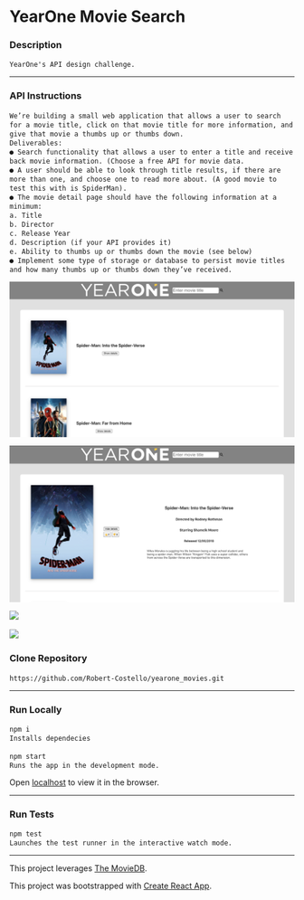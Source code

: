 # YearOne Movie Search

### Description

    YearOne's API design challenge.

---

### API Instructions

    We’re building a small web application that allows a user to search for a movie title, click on that movie title for more information, and give that movie a thumbs up or thumbs down.
    Deliverables:
    ● Search functionality that allows a user to enter a title and receive back movie information. (Choose a free API for movie data.
    ● A user should be able to look through title results, if there are more than one, and choose one to read more about. (A good movie to test this with is SpiderMan).
    ● The movie detail page should have the following information at a minimum:
    a. Title
    b. Director
    c. Release Year
    d. Description (if your API provides it)
    e. Ability to thumbs up or thumbs down the movie (see below)
    ● Implement some type of storage or database to persist movie titles and how many thumbs up or thumbs down they’ve received.

<img src="src/YearOne-Movies_1.png"
     alt="Markdown Monster icon"
     style="float: left; margin-bottom: 15px;" />

<img src="src/YearOne-Movies_2.png"
     alt="Markdown Monster icon"
     style="float: left; margin-bottom: 15px;" />

![](src/YearOne-Movies_4.gif)

![](src/YearOne-Movies_3.gif)

### Clone Repository

    https://github.com/Robert-Costello/yearone_movies.git

---

### Run Locally

    npm i
    Installs dependecies

    npm start
    Runs the app in the development mode.

Open [localhost](http://localhost:3000) to view it in the browser.

---

### Run Tests

    npm test
    Launches the test runner in the interactive watch mode.

---

This project leverages [The MovieDB](https://www.themoviedb.org/).

This project was bootstrapped with [Create React App](https://github.com/facebook/create-react-app).
